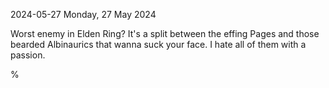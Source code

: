 2024-05-27 Monday, 27 May 2024

Worst enemy in Elden Ring? It's a split between the effing Pages and those bearded Albinaurics that wanna suck your face. I hate all of them with a passion.

%
